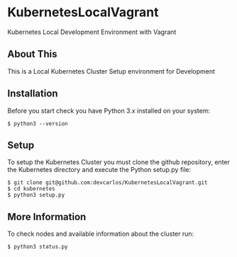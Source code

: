 # KubernetesLocalVagrant

Kubernetes Local Development Environment with Vagrant

## About This

This is a Local Kubernetes Cluster Setup environment for Development

## Installation

Before you start check you have Python 3.x installed on your system:

```
$ python3 --version
```

## Setup

To setup the Kubernetes Cluster you must clone the github repository, enter the Kubernetes directory and execute the Python setup.py file:

```
$ git clone git@github.com:devcarlos/KubernetesLocalVagrant.git
$ cd kubernetes
$ python3 setup.py
```

## More Information

To check nodes and available information about the cluster run:

```
$ python3 status.py
```
